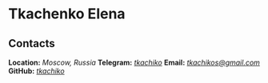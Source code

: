 # Tkachenko Elena

## Contacts
**Location:** *Moscow, Russia*
**Telegram:** *[tkachiko](https://t.me/tkachiko)*
**Email:** *tkachikos@gmail.com*
**GitHub:** *[tkachiko](https://github.com/tkachiko/)*
